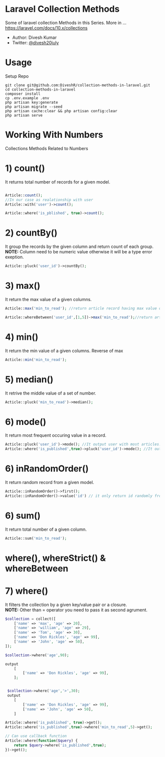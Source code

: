 # Laravel Collection Methods

Some of laravel collection Methods in this Series.
More in ...
https://laravel.com/docs/10.x/collections


* Author: Divesh Kumar
* Twitter: [@divesh20july](https://twitter.com/divesh20july)

# Usage
Setup Repo

`````````
git clone git@github.com:DiveshR/collection-methods-in-laravel.git
cd collection-methods-in-laravel
composer install
cp .env.example .env 
php artisan key:generate
php artisan migrate --seed
php artisan cache:clear && php artisan config:clear 
php artisan serve 
````````` 
# Working With Numbers
Collections Methods Related to Numbers

# 1) count()
It returns total number of records for a given model.

```php

Article::count();
//In our case as realationship with user
Article::with('user')->count();

Article::where('is_pblished', true)->count();

```
# 2) countBy()
It group the records by the given column and return count of each group.\
__NOTE:__ Column need to be numeric value otherwise it will be a type error exeption.

```php
Acticle::pluck('user_id')->countBy();
```
# 3) max()
It return the max value of a given columns.

```php
Acticle::max('min_to_read'); //return article record having max value of min_to_value column

Article::whereBetween('user_id',[1,5])->max('min_to_read');//return article record having max value of min_to_value column from list of users id lies between 1 to 5
```

# 4) min()
It return the min value of a given columns. Reverse of max

```php
Acticle::min('min_to_read');
```

# 5) median()
It retrive the middle value of a set of number.

```php
Acticle::pluck('min_to_read')->median();
```

# 6) mode()
It return most frequent occuring value in a record.

```php
Acticle::pluck('user_id')->mode(); //It output user with most articles.
Article::where('is_published',true)->pluck('user_id')->mode(); //It output user with most published articles.

```

# 6) inRandomOrder()
It return random record from a given model.

```php
Acticle::inRandomOrder()->first();
Article::inRandomOrder()->value('id') // it only return id randomly from records

```

# 6) sum()
It return total number of a given column.

```php
Acticle::sum('min_to_read');

```

# where(), whereStrict() & whereBetween

# 7) where()
It filters the collection by a given key/value pair or a closure.\
__NOTE:__  Other than = operator you need to pass it as second agrument.
```php
$collection = collect([
	['name' => 'max', 'age' => 20],
	['name' => 'william', 'age' => 29],
	['name' => 'Tom', 'age' => 30],
	['name' => 'Don Rickles', 'age' => 99],
	['name' => 'John', 'age' => 50],
]);

$collection->where('age',90);

output
    [
        ['name' => 'Don Rickles', 'age' => 99],
    ];


 $collection->where('age','>',30); 
 output
    [
        ['name' => 'Don Rickles', 'age' => 99],
		['name' => 'John', 'age' => 50],
    ]

Article::where('is_published', true)->get();
Article::where('is_published',true)->where('min_to_read',5)->get(); 

// Can use callback function 
Article::where(function($query) {
	return $query->where('is_published',true);
})->get();
```
